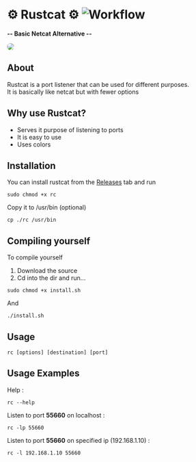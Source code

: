 # ⚙️ Rustcat ⚙️ ![Workflow](https://github.com/robiot/rustcat/actions/workflows/rust.yml/badge.svg)

**-- Basic Netcat Alternative --**

<img src="https://raw.githubusercontent.com/robiot/rustcat/main/.github/assets/example.png" style="border-radius:0.43rem"/>

About
------------------------
Rustcat is a port listener that can be used for different purposes.\
It is basically like netcat but with fewer options

Why use Rustcat?
------------------------
* Serves it purpose of listening to ports
* It is easy to use
* Uses colors

Installation
------------------------
You can install rustcat from the [Releases](https://github.com/robiot/rustcat/releases/latest) tab and run
```
sudo chmod +x rc
```
Copy it to /usr/bin (optional)
```
cp ./rc /usr/bin
```

Compiling yourself
------------------------
To compile yourself
1. Download the source
2. Cd into the dir and run...
```
sudo chmod +x install.sh
```
And
```
./install.sh
```

Usage
------------------------
```
rc [options] [destination] [port]
```

Usage Examples
------------------------

Help :
```
rc --help
```
Listen to port **55660** on localhost :
```
rc -lp 55660
```
Listen to port **55660** on specified ip (192.168.1.10) :
```
rc -l 192.168.1.10 55660
```
